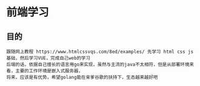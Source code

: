 # 前端学习

## 目的
    跟随网上教程 https://www.htmlcssvqs.com/8ed/examples/ 先学习 html css js 基础，然后学习VUE，完成自己web的学习
    后端的话，依据自己擅长的语言用go来实现，虽然与主流的java不太相符，但是从部署环境来看，主要的工作环境是嵌入式服务器，
    将来，应该是有优势，希望golang能在亲爹谷歌的扶持下，生态越来越好吧